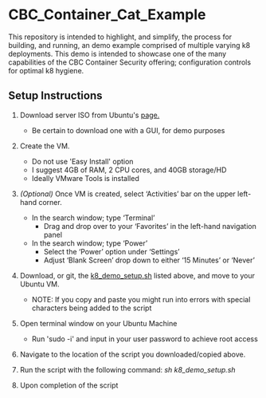 # CBC_Container_Cat_Example
This repository is intended to highlight, and simplify, the process for building, and running, an demo example comprised of multiple varying k8 deployments. This demo is intended to showcase one of the many capabilities of the CBC Container Security offering; configuration controls for optimal k8 hygiene. 

## Setup Instructions
1. Download server ISO from Ubuntu's [page.](https://releases.ubuntu.com/20.04/)
    * Be certain to download one with a GUI, for demo purposes
    
2. Create the VM.
    * Do not use 'Easy Install' option
    * I suggest 4GB of RAM, 2 CPU cores, and 40GB storage/HD
    * Ideally VMware Tools is installed
    
3. _(Optional)_ Once VM is created, select ‘Activities’ bar on the upper left-hand corner.
    * In the search window; type ‘Terminal’
      * Drag and drop over to your ‘Favorites’ in the left-hand navigation panel
    * In the search window; type ‘Power’
      * Select the ‘Power’ option under ‘Settings’
      * Adjust ‘Blank Screen’ drop down to either ‘15 Minutes’ or ‘Never’
      
4. Download, or git, the [k8_demo_setup.sh]() listed above, and move to your Ubuntu VM.
    * NOTE: If you copy and paste you might run into errors with special characters being added to the script
    
5. Open terminal window on your Ubuntu Machine
    * Run 'sudo -i' and input in your user password to achieve root access
    
6. Navigate to the location of the script you downloaded/copied above.

7. Run the script with the following command: _sh k8_demo_setup.sh_

8. Upon completion of the script
    
      
      

    
